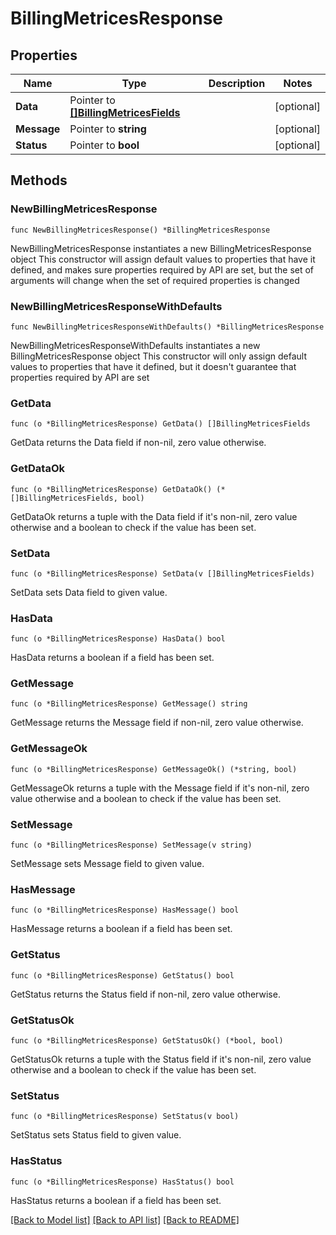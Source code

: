 # BillingMetricesResponse

## Properties

Name | Type | Description | Notes
------------ | ------------- | ------------- | -------------
**Data** | Pointer to [**[]BillingMetricesFields**](BillingMetricesFields.md) |  | [optional] 
**Message** | Pointer to **string** |  | [optional] 
**Status** | Pointer to **bool** |  | [optional] 

## Methods

### NewBillingMetricesResponse

`func NewBillingMetricesResponse() *BillingMetricesResponse`

NewBillingMetricesResponse instantiates a new BillingMetricesResponse object
This constructor will assign default values to properties that have it defined,
and makes sure properties required by API are set, but the set of arguments
will change when the set of required properties is changed

### NewBillingMetricesResponseWithDefaults

`func NewBillingMetricesResponseWithDefaults() *BillingMetricesResponse`

NewBillingMetricesResponseWithDefaults instantiates a new BillingMetricesResponse object
This constructor will only assign default values to properties that have it defined,
but it doesn't guarantee that properties required by API are set

### GetData

`func (o *BillingMetricesResponse) GetData() []BillingMetricesFields`

GetData returns the Data field if non-nil, zero value otherwise.

### GetDataOk

`func (o *BillingMetricesResponse) GetDataOk() (*[]BillingMetricesFields, bool)`

GetDataOk returns a tuple with the Data field if it's non-nil, zero value otherwise
and a boolean to check if the value has been set.

### SetData

`func (o *BillingMetricesResponse) SetData(v []BillingMetricesFields)`

SetData sets Data field to given value.

### HasData

`func (o *BillingMetricesResponse) HasData() bool`

HasData returns a boolean if a field has been set.

### GetMessage

`func (o *BillingMetricesResponse) GetMessage() string`

GetMessage returns the Message field if non-nil, zero value otherwise.

### GetMessageOk

`func (o *BillingMetricesResponse) GetMessageOk() (*string, bool)`

GetMessageOk returns a tuple with the Message field if it's non-nil, zero value otherwise
and a boolean to check if the value has been set.

### SetMessage

`func (o *BillingMetricesResponse) SetMessage(v string)`

SetMessage sets Message field to given value.

### HasMessage

`func (o *BillingMetricesResponse) HasMessage() bool`

HasMessage returns a boolean if a field has been set.

### GetStatus

`func (o *BillingMetricesResponse) GetStatus() bool`

GetStatus returns the Status field if non-nil, zero value otherwise.

### GetStatusOk

`func (o *BillingMetricesResponse) GetStatusOk() (*bool, bool)`

GetStatusOk returns a tuple with the Status field if it's non-nil, zero value otherwise
and a boolean to check if the value has been set.

### SetStatus

`func (o *BillingMetricesResponse) SetStatus(v bool)`

SetStatus sets Status field to given value.

### HasStatus

`func (o *BillingMetricesResponse) HasStatus() bool`

HasStatus returns a boolean if a field has been set.


[[Back to Model list]](../README.md#documentation-for-models) [[Back to API list]](../README.md#documentation-for-api-endpoints) [[Back to README]](../README.md)


